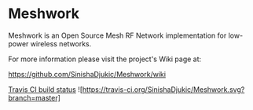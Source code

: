 Meshwork
========
Meshwork is an Open Source Mesh RF Network implementation for low-power wireless networks.

For more information please visit the project's Wiki page at:

  https://github.com/SinishaDjukic/Meshwork/wiki

[Travis CI build status](https://travis-ci.org/SinishaDjukic/Meshwork) ![https://travis-ci.org/SinishaDjukic/Meshwork.svg?branch=master]